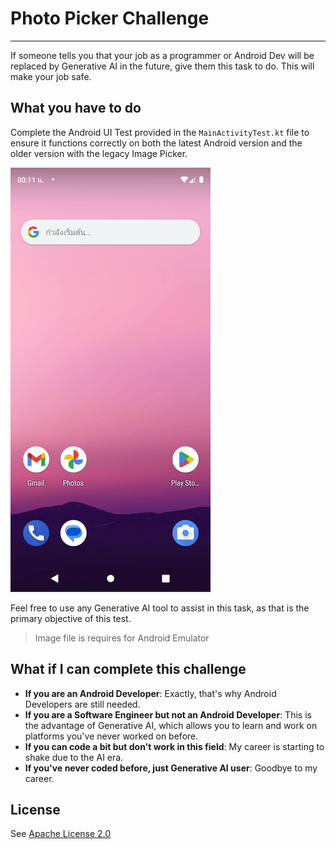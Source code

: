 # Photo Picker Challenge
---
If someone tells you that your job as a programmer or Android Dev will be replaced by Generative AI in the future, give them this task to do. This will make your job safe.

## What you have to do
Complete the Android UI Test provided in the `MainActivityTest.kt` file to ensure it functions correctly on both the latest Android version and the older version with the legacy Image Picker.

![Expect UI test](./public/sample.gif)

Feel free to use any Generative AI tool to assist in this task, as that is the primary objective of this test.

> Image file is requires for Android Emulator

## What if I can complete this challenge

* **If you are an Android Developer**: Exactly, that's why Android Developers are still needed.
* **If you are a Software Engineer but not an Android Developer**: This is the advantage of Generative AI, which allows you to learn and work on platforms you've never worked on before.
* **If you can code a bit but don't work in this field**: My career is starting to shake due to the AI era.
* **If you've never coded before, just Generative AI user**: Goodbye to my career.

## License
See [Apache License 2.0](./LICENSE)
